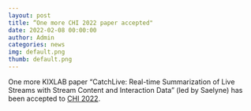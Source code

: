 ```yaml
---
layout: post
title: “One more CHI 2022 paper accepted"
date: 2022-02-08 00:00:00
author: Admin
categories: news
img: default.png
thumb: default.png
---
```


One more KIXLAB paper “CatchLive: Real-time Summarization of Live Streams with Stream Content and Interaction Data” (led by Saelyne) has been accepted to <a href="https://chi2022.acm.org/">CHI 2022</a>.
